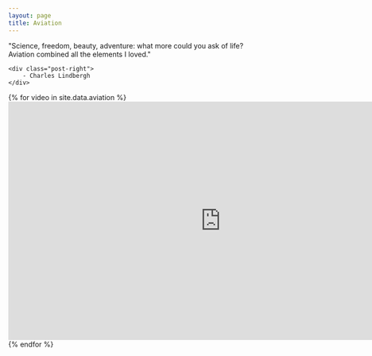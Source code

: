```yaml
---
layout: page
title: Aviation
---
```


<div class="post-center">
    "Science, freedom, beauty, adventure: what more could you ask of life? Aviation combined all the elements I loved."

    <div class="post-right">
        - Charles Lindbergh
    </div>
</div>

<div class="post-center">
    {% for video in site.data.aviation %}
        <iframe width="853" height="480" src="https://www.youtube-nocookie.com/embed/{{ video.id }}?rel=0" frameborder="0" allowfullscreen></iframe>
    {% endfor %}
</div>
